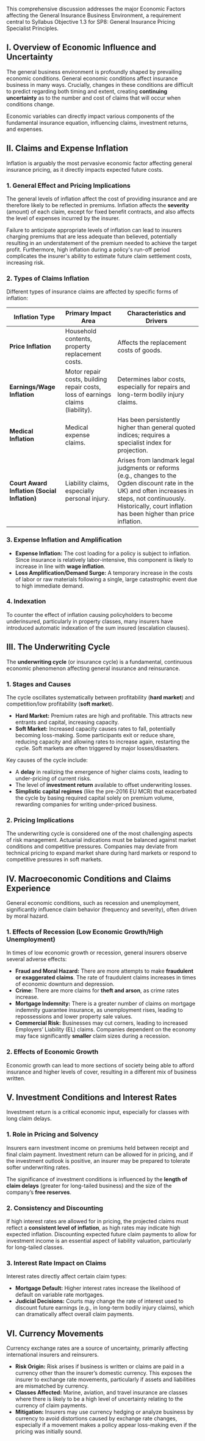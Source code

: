 This comprehensive discussion addresses the major Economic Factors affecting the General Insurance Business Environment, a requirement central to Syllabus Objective 1.3 for SP8: General Insurance Pricing Specialist Principles.

## **I. Overview of Economic Influence and Uncertainty**

The general business environment is profoundly shaped by prevailing economic conditions. General economic conditions affect insurance business in many ways. Crucially, changes in these conditions are difficult to predict regarding both timing and extent, creating **continuing uncertainty** as to the number and cost of claims that will occur when conditions change.

Economic variables can directly impact various components of the fundamental insurance equation, influencing claims, investment returns, and expenses.

## **II. Claims and Expense Inflation**

Inflation is arguably the most pervasive economic factor affecting general insurance pricing, as it directly impacts expected future costs.

### **1\. General Effect and Pricing Implications**

The general levels of inflation affect the cost of providing insurance and are therefore likely to be reflected in premiums. Inflation affects the **severity** (amount) of each claim, except for fixed benefit contracts, and also affects the level of expenses incurred by the insurer.

Failure to anticipate appropriate levels of inflation can lead to insurers charging premiums that are less adequate than believed, potentially resulting in an understatement of the premium needed to achieve the target profit. Furthermore, high inflation during a policy's run-off period complicates the insurer's ability to estimate future claim settlement costs, increasing risk.

### **2\. Types of Claims Inflation**

Different types of insurance claims are affected by specific forms of inflation:

| Inflation Type | Primary Impact Area | Characteristics and Drivers |
| ----- | ----- | ----- |
| **Price Inflation** | Household contents, property replacement costs. | Affects the replacement costs of goods. |
| **Earnings/Wage Inflation** | Motor repair costs, building repair costs, loss of earnings claims (liability). | Determines labor costs, especially for repairs and long-term bodily injury claims. |
| **Medical Inflation** | Medical expense claims. | Has been persistently higher than general quoted indices; requires a specialist index for projection. |
| **Court Award Inflation (Social Inflation)** | Liability claims, especially personal injury. | Arises from landmark legal judgments or reforms (e.g., changes to the Ogden discount rate in the UK) and often increases in steps, not continuously. Historically, court inflation has been higher than price inflation. |

### **3\. Expense Inflation and Amplification**

* **Expense Inflation:** The cost loading for a policy is subject to inflation. Since insurance is relatively labor-intensive, this component is likely to increase in line with **wage inflation**.  
* **Loss Amplification/Demand Surge:** A temporary increase in the costs of labor or raw materials following a single, large catastrophic event due to high immediate demand.

### **4\. Indexation**

To counter the effect of inflation causing policyholders to become underinsured, particularly in property classes, many insurers have introduced automatic indexation of the sum insured (escalation clauses).

## **III. The Underwriting Cycle**

The **underwriting cycle** (or insurance cycle) is a fundamental, continuous economic phenomenon affecting general insurance and reinsurance.

### **1\. Stages and Causes**

The cycle oscillates systematically between profitability (**hard market**) and competition/low profitability (**soft market**).

* **Hard Market:** Premium rates are high and profitable. This attracts new entrants and capital, increasing capacity.  
* **Soft Market:** Increased capacity causes rates to fall, potentially becoming loss-making. Some participants exit or reduce share, reducing capacity and allowing rates to increase again, restarting the cycle. Soft markets are often triggered by major losses/disasters.

Key causes of the cycle include:

* A **delay** in realizing the emergence of higher claims costs, leading to under-pricing of current risks.  
* The level of **investment return** available to offset underwriting losses.  
* **Simplistic capital regimes** (like the pre-2016 EU MCR) that exacerbated the cycle by basing required capital solely on premium volume, rewarding companies for writing under-priced business.

### **2\. Pricing Implications**

The underwriting cycle is considered one of the most challenging aspects of risk management. Actuarial indications must be balanced against market conditions and competitive pressures. Companies may deviate from technical pricing to expand market share during hard markets or respond to competitive pressures in soft markets.

## **IV. Macroeconomic Conditions and Claims Experience**

General economic conditions, such as recession and unemployment, significantly influence claim behavior (frequency and severity), often driven by moral hazard.

### **1\. Effects of Recession (Low Economic Growth/High Unemployment)**

In times of low economic growth or recession, general insurers observe several adverse effects:

* **Fraud and Moral Hazard:** There are more attempts to make **fraudulent or exaggerated claims**. The rate of fraudulent claims increases in times of economic downturn and depression.  
* **Crime:** There are more claims for **theft and arson**, as crime rates increase.  
* **Mortgage Indemnity:** There is a greater number of claims on mortgage indemnity guarantee insurance, as unemployment rises, leading to repossessions and lower property sale values.  
* **Commercial Risk:** Businesses may cut corners, leading to increased Employers’ Liability (EL) claims. Companies dependent on the economy may face significantly **smaller** claim sizes during a recession.

### **2\. Effects of Economic Growth**

Economic growth can lead to more sections of society being able to afford insurance and higher levels of cover, resulting in a different mix of business written.

## **V. Investment Conditions and Interest Rates**

Investment return is a critical economic input, especially for classes with long claim delays.

### **1\. Role in Pricing and Solvency**

Insurers earn investment income on premiums held between receipt and final claim payment. Investment return can be allowed for in pricing, and if the investment outlook is positive, an insurer may be prepared to tolerate softer underwriting rates.

The significance of investment conditions is influenced by the **length of claim delays** (greater for long-tailed business) and the size of the company’s **free reserves**.

### **2\. Consistency and Discounting**

If high interest rates are allowed for in pricing, the projected claims must reflect a **consistent level of inflation**, as high rates may indicate high expected inflation. Discounting expected future claim payments to allow for investment income is an essential aspect of liability valuation, particularly for long-tailed classes.

### **3\. Interest Rate Impact on Claims**

Interest rates directly affect certain claim types:

* **Mortgage Default:** Higher interest rates increase the likelihood of default on variable rate mortgages.  
* **Judicial Decisions:** Courts may change the rate of interest used to discount future earnings (e.g., in long-term bodily injury claims), which can dramatically affect overall claim payments.

## **VI. Currency Movements**

Currency exchange rates are a source of uncertainty, primarily affecting international insurers and reinsurers.

* **Risk Origin:** Risk arises if business is written or claims are paid in a currency other than the insurer’s domestic currency. This exposes the insurer to exchange rate movements, particularly if assets and liabilities are mismatched by currency.  
* **Classes Affected:** Marine, aviation, and travel insurance are classes where there is likely to be a high level of uncertainty relating to the currency of claim payments.  
* **Mitigation:** Insurers may use currency hedging or analyze business by currency to avoid distortions caused by exchange rate changes, especially if a movement makes a policy appear loss-making even if the pricing was initially sound.

